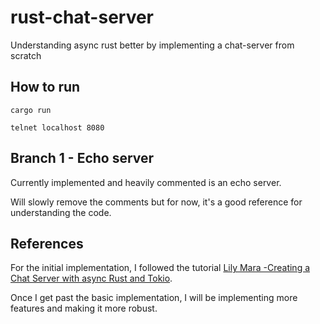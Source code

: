 # rust-chat-server

Understanding async rust better by implementing a chat-server from scratch

## How to run

`cargo run`

`telnet localhost 8080`

## Branch 1 - Echo server

Currently implemented and heavily commented is an echo server.

Will slowly remove the comments but for now, it's a good reference for understanding the code.

## References

For the initial implementation, I followed the tutorial [Lily Mara -Creating a Chat Server with async Rust and Tokio](https://www.youtube.com/watch?v=T2mWg91sx-o).

Once I get past the basic implementation, I will be implementing more features and making it more robust.
